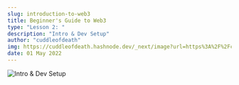 ```yaml
---
slug: introduction-to-web3
title: Beginner's Guide to Web3
type: "Lesson 2: "
description: "Intro & Dev Setup"
author: "cuddleofdeath"
img: https://cuddleofdeath.hashnode.dev/_next/image?url=https%3A%2F%2Fcdn.hashnode.com%2Fres%2Fhashnode%2Fimage%2Fupload%2Fv1651450696678%2FcnXy8_fi6.png%3Fw%3D1600%26h%3D840%26fit%3Dcrop%26crop%3Dentropy%26auto%3Dcompress%2Cformat%26format%3Dwebp&w=3840&q=75
date: 01 May 2022
---
```


![Intro & Dev Setup]()